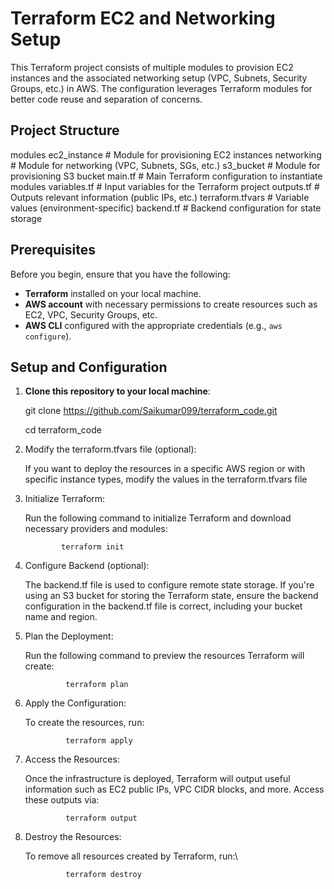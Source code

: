 # Terraform EC2 and Networking Setup

This Terraform project consists of multiple modules to provision EC2 instances and the associated networking setup (VPC, Subnets, Security Groups, etc.) in AWS. The configuration leverages Terraform modules for better code reuse and separation of concerns.

## Project Structure

modules 
ec2_instance # Module for provisioning EC2 instances
networking # Module for networking (VPC, Subnets, SGs, etc.) 
s3_bucket # Module for provisioning S3 bucket
main.tf # Main Terraform configuration to instantiate modules
variables.tf # Input variables for the Terraform project 
outputs.tf # Outputs relevant information (public IPs, etc.) 
terraform.tfvars # Variable values (environment-specific)
backend.tf # Backend configuration for state storage

## Prerequisites

Before you begin, ensure that you have the following:

- **Terraform** installed on your local machine.
- **AWS account** with necessary permissions to create resources such as EC2, VPC, Security Groups, etc.
- **AWS CLI** configured with the appropriate credentials (e.g., `aws configure`).

## Setup and Configuration

1. **Clone this repository to your local machine**:

   git clone https://github.com/Saikumar099/terraform_code.git
   
   cd terraform_code

2. Modify the terraform.tfvars file (optional):
 
      If you want to deploy the resources in a specific AWS region or with specific instance types, modify the values in the terraform.tfvars file

3. Initialize Terraform:

      Run the following command to initialize Terraform and download necessary providers and modules:

               terraform init

4. Configure Backend (optional):

      The backend.tf file is used to configure remote state storage. If you're using an S3 bucket for storing the Terraform state, ensure the backend configuration in the backend.tf file     is correct, including your bucket name and region.

5. Plan the Deployment:

      Run the following command to preview the resources Terraform will create:

                terraform plan

6. Apply the Configuration:

      To create the resources, run:

                terraform apply

7. Access the Resources:

      Once the infrastructure is deployed, Terraform will output useful information such as EC2 public IPs, VPC CIDR blocks, and more. Access these outputs via:

                terraform output

8. Destroy the Resources:

      To remove all resources created by Terraform, run:\

                terraform destroy
